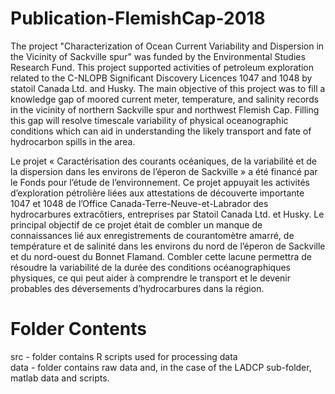 # Publication-FlemishCap-2018
The project "Characterization of Ocean Current Variability and  Dispersion in the Vicinity of Sackville spur" was funded by the Environmental Studies Research Fund. This project supported  activities of petroleum exploration related to the C-NLOPB  Significant Discovery Licences 1047 and 1048 by statoil Canada Ltd.  and Husky. The main objective of this project was to fill a knowledge  gap of moored current meter, temperature, and salinity records in  the vicinity of northern Sackville spur and northwest Flemish Cap.  Filling this gap will resolve timescale variability of physical  oceanographic conditions which can aid in understanding the likely transport and fate of hydrocarbon spills in the area.

Le projet « Caractérisation des courants océaniques, de la variabilité et de la dispersion dans les environs de l’éperon de Sackville » a été financé par le Fonds pour l’étude de l’environnement. Ce projet appuyait les activités d’exploration pétrolière liées aux attestations de découverte importante 1047 et 1048 de l’Office Canada-Terre-Neuve-et-Labrador des hydrocarbures extracôtiers, entreprises par Statoil Canada Ltd. et Husky. Le principal objectif de ce projet était de combler un manque de connaissances lié aux enregistrements de courantomètre amarré, de température et de salinité dans les environs du nord de l’éperon de Sackville et du nord-ouest du Bonnet Flamand. Combler cette lacune permettra de résoudre la variabilité de la durée des conditions océanographiques physiques, ce qui peut aider à comprendre le transport et le devenir probables des déversements d’hydrocarbures dans la région.

# Folder Contents
src - folder contains R scripts used for processing data  
data - folder contains raw data and, in the case of the LADCP sub-folder, matlab data and scripts.

